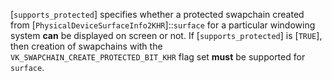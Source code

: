 [`supports_protected`] specifies whether a protected swapchain created
from [`PhysicalDeviceSurfaceInfo2KHR`]::`surface` for a
particular windowing system  **can**  be displayed on screen or not.
If [`supports_protected`] is [`TRUE`], then creation of swapchains
with the `VK_SWAPCHAIN_CREATE_PROTECTED_BIT_KHR` flag set  **must**  be
supported for `surface`.